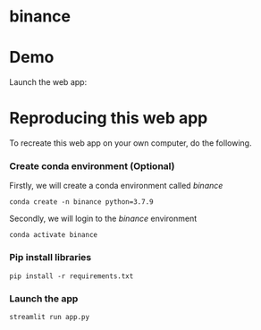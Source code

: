 # binance

# Demo

Launch the web app:

# Reproducing this web app
To recreate this web app on your own computer, do the following.

### Create conda environment (Optional)
Firstly, we will create a conda environment called *binance*
```
conda create -n binance python=3.7.9
```
Secondly, we will login to the *binance* environment
```
conda activate binance
```

###  Pip install libraries
```
pip install -r requirements.txt
```

###  Launch the app

```
streamlit run app.py
```